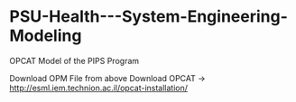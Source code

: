 # PSU-Health---System-Engineering-Modeling
OPCAT Model of the PIPS Program

Download OPM File from above
Download OPCAT -> http://esml.iem.technion.ac.il/opcat-installation/
